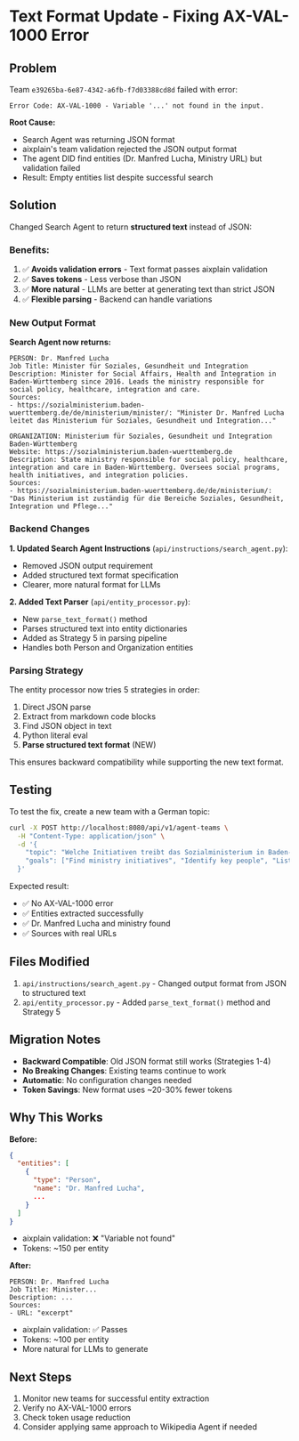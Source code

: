 # Text Format Update - Fixing AX-VAL-1000 Error

## Problem

Team `e39265ba-6e87-4342-a6fb-f7d03388cd8d` failed with error:
```
Error Code: AX-VAL-1000 - Variable '...' not found in the input.
```

**Root Cause:**
- Search Agent was returning JSON format
- aixplain's team validation rejected the JSON output format
- The agent DID find entities (Dr. Manfred Lucha, Ministry URL) but validation failed
- Result: Empty entities list despite successful search

## Solution

Changed Search Agent to return **structured text** instead of JSON:

### Benefits:
1. ✅ **Avoids validation errors** - Text format passes aixplain validation
2. ✅ **Saves tokens** - Less verbose than JSON
3. ✅ **More natural** - LLMs are better at generating text than strict JSON
4. ✅ **Flexible parsing** - Backend can handle variations

### New Output Format

**Search Agent now returns:**
```
PERSON: Dr. Manfred Lucha
Job Title: Minister für Soziales, Gesundheit und Integration
Description: Minister for Social Affairs, Health and Integration in Baden-Württemberg since 2016. Leads the ministry responsible for social policy, healthcare, integration and care.
Sources:
- https://sozialministerium.baden-wuerttemberg.de/de/ministerium/minister/: "Minister Dr. Manfred Lucha leitet das Ministerium für Soziales, Gesundheit und Integration..."

ORGANIZATION: Ministerium für Soziales, Gesundheit und Integration Baden-Württemberg
Website: https://sozialministerium.baden-wuerttemberg.de
Description: State ministry responsible for social policy, healthcare, integration and care in Baden-Württemberg. Oversees social programs, health initiatives, and integration policies.
Sources:
- https://sozialministerium.baden-wuerttemberg.de/de/ministerium/: "Das Ministerium ist zuständig für die Bereiche Soziales, Gesundheit, Integration und Pflege..."
```

### Backend Changes

**1. Updated Search Agent Instructions** (`api/instructions/search_agent.py`):
- Removed JSON output requirement
- Added structured text format specification
- Clearer, more natural format for LLMs

**2. Added Text Parser** (`api/entity_processor.py`):
- New `parse_text_format()` method
- Parses structured text into entity dictionaries
- Added as Strategy 5 in parsing pipeline
- Handles both Person and Organization entities

### Parsing Strategy

The entity processor now tries 5 strategies in order:
1. Direct JSON parse
2. Extract from markdown code blocks
3. Find JSON object in text
4. Python literal eval
5. **Parse structured text format** (NEW)

This ensures backward compatibility while supporting the new text format.

## Testing

To test the fix, create a new team with a German topic:

```bash
curl -X POST http://localhost:8080/api/v1/agent-teams \
  -H "Content-Type: application/json" \
  -d '{
    "topic": "Welche Initiativen treibt das Sozialministerium in Baden-Württemberg 2025",
    "goals": ["Find ministry initiatives", "Identify key people", "List organizations"]
  }'
```

Expected result:
- ✅ No AX-VAL-1000 error
- ✅ Entities extracted successfully
- ✅ Dr. Manfred Lucha and ministry found
- ✅ Sources with real URLs

## Files Modified

1. `api/instructions/search_agent.py` - Changed output format from JSON to structured text
2. `api/entity_processor.py` - Added `parse_text_format()` method and Strategy 5

## Migration Notes

- **Backward Compatible**: Old JSON format still works (Strategies 1-4)
- **No Breaking Changes**: Existing teams continue to work
- **Automatic**: No configuration changes needed
- **Token Savings**: New format uses ~20-30% fewer tokens

## Why This Works

**Before:**
```json
{
  "entities": [
    {
      "type": "Person",
      "name": "Dr. Manfred Lucha",
      ...
    }
  ]
}
```
- aixplain validation: ❌ "Variable not found"
- Tokens: ~150 per entity

**After:**
```
PERSON: Dr. Manfred Lucha
Job Title: Minister...
Description: ...
Sources:
- URL: "excerpt"
```
- aixplain validation: ✅ Passes
- Tokens: ~100 per entity
- More natural for LLMs to generate

## Next Steps

1. Monitor new teams for successful entity extraction
2. Verify no AX-VAL-1000 errors
3. Check token usage reduction
4. Consider applying same approach to Wikipedia Agent if needed
